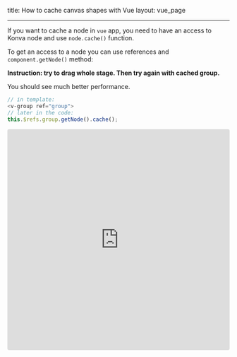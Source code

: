 title: How to cache canvas shapes with Vue
layout: vue_page

---

If you want to cache a node in `vue` app, you need to have an access to Konva node and use `node.cache()` function.

To get an access to a node you can use references and `component.getNode()` method:

**Instruction: try to drag whole stage. Then try again with cached group.**

You should see much better performance.

```javascript
// in template:
<v-group ref="group">
// later in the code:
this.$refs.group.getNode().cache();
```

<iframe src="https://codesandbox.io/embed/github/konvajs/site/tree/master/vue-demos/cache?hidenavigation=1&view=preview&fontsize=10&file=/src/App.vue" style="width:100%; height:500px; border:0; border-radius: 4px; overflow:hidden;" sandbox="allow-modals allow-forms allow-popups allow-scripts allow-same-origin"></iframe>
